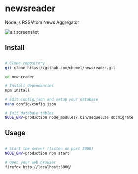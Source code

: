 # newsreader
Node.js RSS/Atom News Aggregator

![alt screenshot](http://cloud.chemel.fr/public/screenshot-newsreader.png
)

## Install

```bash

# Clone repository
git clone https://github.com/chemel/newsreader.git

cd newsreader

# Install dependencies
npm install

# Edit config.json and setup your database
nano config/config.json

# Init database tables
NODE_ENV=production node_modules/.bin/sequelize db:migrate

```

## Usage

```bash

# Start the server (listen on port 3000)
NODE_ENV=production npm start

# Open your web browser
firefox http://localhost:3000/

```
